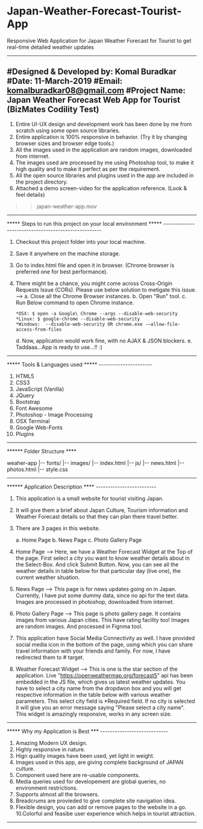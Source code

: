 # Japan-Weather-Forecast-Tourist-App
Responsive Web Application for Japan Weather Forecast for Tourist to get real-time detailed weather updates

--------------------------------------------------------------------------------------------------------------------
#Designed & Developed by: Komal Buradkar
#Date: 11-March-2019
#Email: komalburadkar08@gmail.com
#Project Name: Japan Weather Forecast Web App for Tourist (BizMates Codility Test)
---------------------------------------------------------------------------------------------------------------------

1. Entire UI-UX design and development work has been done by me from scratch using some open source libraries.
2. Entire application is 100% responsive in behavior. (Try it by changing browser sizes and browser edge tools.)
3. All the images used in the application are random images, downloaded from internet.
4. The images used are processed by me using Photoshop tool, to make it high quality and to make it perfect as per the requirement.
5. All the open source libraries and plugins used in the app are included in the project directory.
6. Attached a demo screen-video for the application reference. (Look & feel details)
  >> japan-weather-app.mov

---------------------------------------------------------------------------------------------------------------------

***** Steps to run this project on your local environment *****
      ----------------------------------------------------

1. Checkout this project folder into your local machine.
2. Save it anywhere on the machine storage.
3. Go to index.html file and open it in browser. (Chrome browser is preferred one for best performance).
4. There might be a chance, you might come across Cross-Origin Requests Issue (CORs). Please use below solution to metigate this issue.
--> a. Close all the Chrome Browser instances.
    b. Open "Run" tool.
    c. Run Below command to open Chrome instance.
    
       *OSX: $ open -a Google\ Chrome --args --disable-web-security
       *Linux: $ google-chrome --disable-web-security
       *Windows:  --disable-web-security OR chrome.exe -–allow-file-access-from-files
       
    d. Now, application would work fine, with no AJAX & JSON blockers.
    e. Taddaaa...App is ready to use...!! :)
    
----------------------------------------------------------------------------------------------------------------------

***** Tools & Languages used *****
      ----------------------

1. HTML5
2. CSS3
3. JavaScript (Vanilla)
4. JQuery
5. Bootstrap
6. Font Awesome
7. Photoshop - Image Processing
8. OSX Terminal
9. Google Web-Fonts
10. Plugins

----------------------------------------------------------------------------------------------------------------------

****** Folder Structure ****

weaher-app
  	|-- fonts/
	|-- images/
	|-- index.html
	|-- js/
	|-- news.html
	|-- photos.html
	|-- style.css
  
----------------------------------------------------------------------------------------------------------------------

****** Application Description ****
      -------------------------

1. This application is a small website for tourist visiting Japan.
2. It will give them a brief about Japan Culture, Tourism information and Weather Forecast details so that they can plan there travel better.
3. There are 3 pages in this website.

    a. Home Page
    b. News Page
    c. Photo Gallery Page
    
4. Home Page --> 
   Here, we have a Weather Forecast Widget at the Top of the page.
   First select a city you want to know weather details about in the Select-Box. And click Submit Button.
   Now, you can see all the weather details in table below for that particular day (live one), the current weather situation.
   
5. News Page -->
  This page is for news updates going on in Japan.
  Currently, I have put some dummy data, since no api for the text data.
  Images are processed in photoshop, downloaded from internet.
  
6. Photo Gallery Page -->
   This page is photo gallery page. It contains images from various Japan cities.
   This have rating facility too!
   Images are random images. And processed in Fignma tool.
   
7. This application have Social Media Connectivity as well.
   I have provided social media icon in the bottom of the page, using which you can share travel information with your friends and family.
   For now, I have redirected them to # target.
   
8. Weather Forecast Widget -->
   This is one is the star section of the application.
   Live "https://openweathermap.org/forecast5" api has been embedded in the JS file, which gives us latest weather updates.
   You have to select a city name from the dropdwon box and you will get respective information in the table below with various weather parameters.
   This select city field is *Required field. If no city is selected it will give you an error message saying "Please select a city name".
   This widget is amazingly responsive, works in any screen size.
 
----------------------------------------------------------------------------------------------------------------------

***** Why my Application is Best ***
    ----------------------------

1. Amazing Modern UX design.
2. Highly responsive in nature.
3. Hign quality images have been used, yet light in weight.
4. Images used in this app, are giving complete background of JAPAN culture.
5. Component used here are re-usable components.
6. Media queries used for developement are global queries, no environment restrictions.
7. Supports almost all the browsers.
8. Breadcrums are provieded to give complete site navigation idea.
9. Flexible design, you can add or remove pages to the website in a go.
10.Colorful and feasibe user experience which helps in tourist attraction.

----------------------------------------------------------------------------------------------------------------------
   
  



